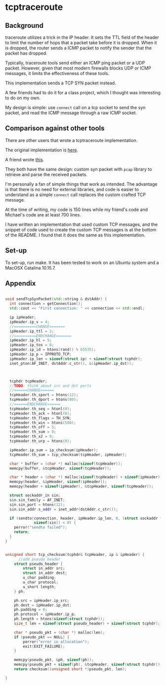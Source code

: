 # tcptraceroute

## Background

traceroute utilizes a trick in the IP header. It sets the TTL field of the header to limit the number of hops that a packet take before it is dropped. When it is dropped, the router sends a ICMP packet to notify the sender that the packet has dropped. 

Typically, traceroute tools send either an ICMP ping packet or a UDP packet. However, given that most modern firewalls blocks UDP or ICMP messages, it limits the effectiveness of these tools.

This implementation sends a TCP SYN packet instead.

A few friends had to do it for a class project, which I thought was interesting to do on my own.

My design is simple: use `connect` call on a tcp socket to send the syn packet, and read the ICMP message through a raw ICMP socket.


## Comparison against other tools
There are other users that wrote a tcptraceroute implementation.


The original implementation is [here](https://github.com/mct/tcptraceroute/).

A friend wrote [this](https://github.com/rrtheonlyone/traceroute/blob/master/main.c). 

They both have the same design: custom syn packet with `pcap` library to retrieve and parse the received packets.

I'm personally a fan of simple things that work as intended. The advantage is that there is no need for external libraries, and code is easier to understand as a simple `connect` call replaces the custom crafted TCP message. 

At the time of writing, my code is 150 lines while my friend's code and Michael's code are at least 700 lines.

I have written an implementation that used custom TCP messages, and the snippet of code used to create the custom TCP messages is at the bottom of the README. I found that it does the same as this implementation.


## Set-up

To set-up, run make. It has been tested to work on an Ubuntu system and a MacOSX Catalina 10.15.7.

## Appendix

```cpp

void sendTcpSynPacket(std::string & dstAddr) {
  int connection = getConnection();
  std::cout << "First connection: " << connection << std::endl;

  ip ipHeader;
  ipHeader.ip_v = 4;
  //==========CHANGE=======
  ipHeader.ip_ttl = 2;
  //==========ENDCHANGE=======
  ipHeader.ip_hl = 5;
  ipHeader.ip_tos = 0;
  ipHeader.ip_id = htons(rand() % 65535);
  ipHeader.ip_p = IPPROTO_TCP;
  ipHeader.ip_len = sizeof(struct ip) + sizeof(struct tcphdr);
  inet_pton(AF_INET, dstAddr.c_str(), &(ipHeader.ip_dst));



  tcphdr tcpHeader;
  //TODO: think about src and dst ports
  //======CHANGE======
  tcpHeader.th_sport = htons(12);
  tcpHeader.th_dport = htons(80);
  //======ENDCHANGE======
  tcpHeader.th_seq = htonl(0);
  tcpHeader.th_ack = htonl(0);
  tcpHeader.th_flags = TH_SYN;
  tcpHeader.th_win = htons(500);
  tcpHeader.th_off = 5;
  tcpHeader.th_sum = 0;
  tcpHeader.th_x2 = 0;
  tcpHeader.th_urp = htons(0);

  ipHeader.ip_sum = ip_checksum(ipHeader);
  tcpHeader.th_sum = tcp_checksum(tcpHeader, ipHeader);

  char * buffer = (char *) malloc(sizeof(tcpHeader));
  memcpy(buffer, &tcpHeader, sizeof(tcpHeader));

  char * header = (char *) malloc(sizeof(tcpHeader) + sizeof(ipHeader));
  memcpy(header, &ipHeader, sizeof(ipHeader));
  memcpy(header + sizeof(ipHeader), &tcpHeader, sizeof(tcpHeader));

  struct sockaddr_in sin;
  sin.sin_family = AF_INET;
  sin.sin_port = htons(12);
  sin.sin_addr.s_addr = inet_addr(dstAddr.c_str());

  if (sendto(connection, header, ipHeader.ip_len, 0, (struct sockaddr *)&sin,
             sizeof(sin)) < 0) {
    perror("sendto failed");
    return;
  }
}


unsigned short tcp_checksum(tcphdr& tcpHeader, ip & ipHeader) {
      //add pseudo header
    struct pseudo_header {
        struct in_addr src;
        struct in_addr dest;
        u_char padding;
        u_char protocol;
        u_short length;
    } ph;

    ph.src = ipHeader.ip_src;
    ph.dest = ipHeader.ip_dst;
    ph.padding = 0;
    ph.protocol = ipHeader.ip_p;
    ph.length = htons(sizeof(struct tcphdr));
    size_t len = sizeof(struct pseudo_header) + sizeof(struct tcphdr);

    char * pseudo_pkt = (char *) malloc(len);
    if (pseudo_pkt == NULL) {
        perror("error in allocation");
        exit(EXIT_FAILURE);
    }

    memcpy(pseudo_pkt, &ph, sizeof(ph));
    memcpy(pseudo_pkt + sizeof(ph), &tcpHeader, sizeof(struct tcphdr));
    return checksum((unsigned short *)pseudo_pkt, len);

}



```
